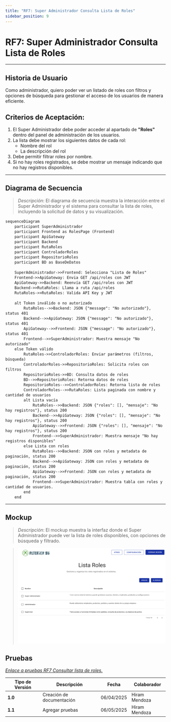 ```yaml
---
title: "RF7: Super Administrador Consulta Lista de Roles"
sidebar_position: 9
---
```


# RF7: Super Administrador Consulta Lista de Roles

---

## Historia de Usuario

Como administrador, quiero poder ver un listado de roles con filtros y opciones de búsqueda para gestionar el acceso de los usuarios de manera eficiente.

## **Criterios de Aceptación:**

1. El Super Administrador debe poder acceder al apartado de **"Roles"** dentro del panel de administración de los usuarios.
2. La lista debe mostrar los siguientes datos de cada rol:
   - Nombre del rol
   - La descripción del rol
3. Debe permitir filtrar roles por nombre.
4. Si no hay roles registrados, se debe mostrar un mensaje indicando que no hay registros disponibles.

---

## **Diagrama de Secuencia**

> _Descripción_: El diagrama de secuencia muestra la interacción entre el Super Administrador y el sistema para consultar la lista de roles, incluyendo la solicitud de datos y su visualización.

```mermaid
sequenceDiagram
    participant SuperAdministrador
    participant Frontend as RolesPage (Frontend)
    participant ApiGateway
    participant Backend
    participant RutaRoles
    participant ControladorRoles
    participant RepositorioRoles
    participant BD as BaseDeDatos

    SuperAdministrador->>Frontend: Selecciona "Lista de Roles"
    Frontend->>ApiGateway: Envia GET /api/roles con JWT
    ApiGateway->>Backend: Reenvía GET /api/roles con JWT
    Backend->>RutaRoles: Llama a ruta /api/roles
    RutaRoles->>RutaRoles: Valida API Key y JWT

    alt Token inválido o no autorizado
        RutaRoles-->>Backend: JSON {"message": "No autorizado"}, status 401
        Backend-->>ApiGateway: JSON {"message": "No autorizado"}, status 401
        ApiGateway-->>Frontend: JSON {"message": "No autorizado"}, status 401
        Frontend-->>SuperAdministrador: Muestra mensaje "No autorizado"
    else Token válido
        RutaRoles->>ControladorRoles: Enviar parámetros (filtros, búsqueda)
        ControladorRoles->>RepositorioRoles: Solicita roles con filtros
        RepositorioRoles->>BD: Consulta datos de roles
        BD-->>RepositorioRoles: Retorna datos de roles
        RepositorioRoles-->>ControladorRoles: Retorna lista de roles
        ControladorRoles-->>RutaRoles: Lista paginada con nombre y cantidad de usuarios
        alt Lista vacía
            RutaRoles-->>Backend: JSON {"roles": [], "mensaje": "No hay registros"}, status 200
            Backend-->>ApiGateway: JSON {"roles": [], "mensaje": "No hay registros"}, status 200
            ApiGateway-->>Frontend: JSON {"roles": [], "mensaje": "No hay registros"}, status 200
            Frontend-->>SuperAdministrador: Muestra mensaje "No hay registros disponibles"
        else Lista con roles
            RutaRoles-->>Backend: JSON con roles y metadata de paginación, status 200
            Backend-->>ApiGateway: JSON con roles y metadata de paginación, status 200
            ApiGateway-->>Frontend: JSON con roles y metadata de paginación, status 200
            Frontend-->>SuperAdministrador: Muestra tabla con roles y cantidad de usuarios.
        end
    end
```

---

## **Mockup**

> _Descripción_: El mockup muestra la interfaz donde el Super Administrador puede ver la lista de roles disponibles, con opciones de búsqueda y filtrado.

> ![Interfaz de consultar lista de roles](imagenes/RF7ConsultaRoles.png)

## **Pruebas**

_<u>[Enlace a pruebas RF7 Consultar lista de roles.](https://docs.google.com/spreadsheets/d/1NLGwGrGA5PVOEzLaqxa8Ts1D_Ng3QzzqNKWJYUzxD-M/edit?pli=1&gid=1274458259#gid=1274458259)</u>_

| **Tipo de Versión** | **Descripción**           | **Fecha**  | **Colaborador** |
| ------------------- | ------------------------- | ---------- | --------------- |
| **1.0**             | Creación de documentación | 06/04/2025 | Hiram Mendoza   |
| **1.1**             | Agregar pruebas           | 06/05/2025 | Hiram Mendoza   |
